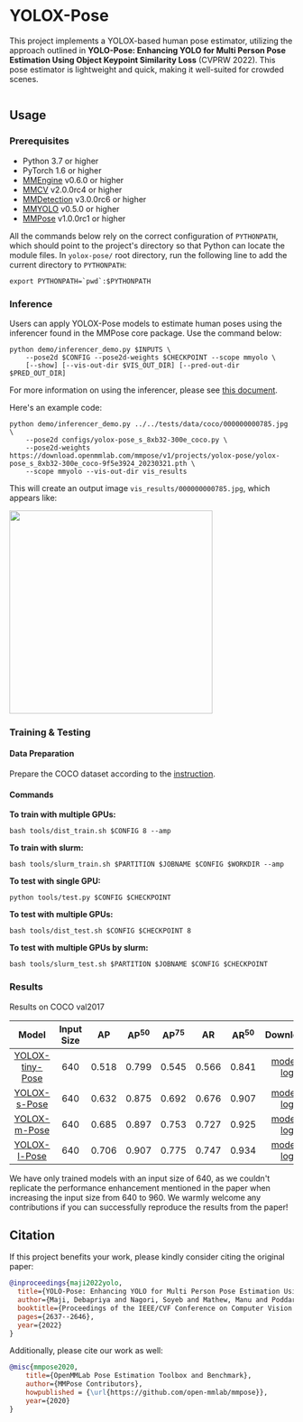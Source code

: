 # YOLOX-Pose

This project implements a YOLOX-based human pose estimator, utilizing the approach outlined in **YOLO-Pose: Enhancing YOLO for Multi Person Pose Estimation Using Object Keypoint Similarity Loss** (CVPRW 2022). This pose estimator is lightweight and quick, making it well-suited for crowded scenes.

<img src="https://user-images.githubusercontent.com/26127467/226655503-3cee746e-6e42-40be-82ae-6e7cae2a4c7e.jpg" alt><br>

## Usage

### Prerequisites

- Python 3.7 or higher
- PyTorch 1.6 or higher
- [MMEngine](https://github.com/open-mmlab/mmengine) v0.6.0 or higher
- [MMCV](https://github.com/open-mmlab/mmcv) v2.0.0rc4 or higher
- [MMDetection](https://github.com/open-mmlab/mmdetection) v3.0.0rc6 or higher
- [MMYOLO](https://github.com/open-mmlab/mmyolo) v0.5.0 or higher
- [MMPose](https://github.com/open-mmlab/mmpose) v1.0.0rc1 or higher

All the commands below rely on the correct configuration of `PYTHONPATH`, which should point to the project's directory so that Python can locate the module files. In `yolox-pose/` root directory, run the following line to add the current directory to `PYTHONPATH`:

```shell
export PYTHONPATH=`pwd`:$PYTHONPATH
```

### Inference

Users can apply YOLOX-Pose models to estimate human poses using the inferencer found in the MMPose core package. Use the command below:

```shell
python demo/inferencer_demo.py $INPUTS \
    --pose2d $CONFIG --pose2d-weights $CHECKPOINT --scope mmyolo \
    [--show] [--vis-out-dir $VIS_OUT_DIR] [--pred-out-dir $PRED_OUT_DIR]
```

For more information on using the inferencer, please see [this document](https://mmpose.readthedocs.io/en/latest/user_guides/inference.html#out-of-the-box-inferencer).

Here's an example code:

```shell
python demo/inferencer_demo.py ../../tests/data/coco/000000000785.jpg \
    --pose2d configs/yolox-pose_s_8xb32-300e_coco.py \
    --pose2d-weights https://download.openmmlab.com/mmpose/v1/projects/yolox-pose/yolox-pose_s_8xb32-300e_coco-9f5e3924_20230321.pth \
    --scope mmyolo --vis-out-dir vis_results
```

This will create an output image `vis_results/000000000785.jpg`, which appears like:

<img src="https://user-images.githubusercontent.com/26127467/226552585-19b91294-9751-4599-98e7-5dae071a1761.jpg" height="360px" alt><br>

### Training & Testing

#### Data Preparation

Prepare the COCO dataset according to the [instruction](https://mmpose.readthedocs.io/en/latest/dataset_zoo/2d_body_keypoint.html#coco).

#### Commands

**To train with multiple GPUs:**

```shell
bash tools/dist_train.sh $CONFIG 8 --amp
```

**To train with slurm:**

```shell
bash tools/slurm_train.sh $PARTITION $JOBNAME $CONFIG $WORKDIR --amp
```

**To test with single GPU:**

```shell
python tools/test.py $CONFIG $CHECKPOINT
```

**To test with multiple GPUs:**

```shell
bash tools/dist_test.sh $CONFIG $CHECKPOINT 8
```

**To test with multiple GPUs by slurm:**

```shell
bash tools/slurm_test.sh $PARTITION $JOBNAME $CONFIG $CHECKPOINT
```

### Results

Results on COCO val2017

|                              Model                              | Input Size |  AP   | AP<sup>50</sup> | AP<sup>75</sup> |  AR   | AR<sup>50</sup> |                                 Download                                 |
| :-------------------------------------------------------------: | :--------: | :---: | :-------------: | :-------------: | :---: | :-------------: | :----------------------------------------------------------------------: |
| [YOLOX-tiny-Pose](./configs/yolox-pose_tiny_4xb64-300e_coco.py) |    640     | 0.518 |      0.799      |      0.545      | 0.566 |      0.841      | [model](https://download.openmmlab.com/mmpose/v1/projects/yolox-pose/yolox-pose_tiny_4xb64-300e_coco-c47dd83b_20230321.pth) \| [log](https://download.openmmlab.com/mmpose/v1/projects/yolox-pose/yolox-pose_tiny_4xb64-300e_coco_20230321.json) |
|    [YOLOX-s-Pose](./configs/yolox-pose_s_8xb32-300e_coco.py)    |    640     | 0.632 |      0.875      |      0.692      | 0.676 |      0.907      | [model](https://download.openmmlab.com/mmpose/v1/projects/yolox-pose/yolox-pose_s_8xb32-300e_coco-9f5e3924_20230321.pth) \| [log](https://download.openmmlab.com/mmpose/v1/projects/yolox-pose/yolox-pose_s_8xb32-300e_coco_20230321.json) |
|    [YOLOX-m-Pose](./configs/yolox-pose_m_4xb64-300e_coco.py)    |    640     | 0.685 |      0.897      |      0.753      | 0.727 |      0.925      | [model](https://download.openmmlab.com/mmpose/v1/projects/yolox-pose/yolox-pose_m_4xb64-300e_coco-cbd11d30_20230321.pth) \| [log](https://download.openmmlab.com/mmpose/v1/projects/yolox-pose/yolox-pose_m_4xb64-300e_coco_20230321.json) |
|    [YOLOX-l-Pose](./configs/yolox-pose_l_4xb64-300e_coco.py)    |    640     | 0.706 |      0.907      |      0.775      | 0.747 |      0.934      | [model](https://download.openmmlab.com/mmpose/v1/projects/yolox-pose/yolox-pose_l_4xb64-300e_coco-122e4cf8_20230321.pth) \| [log](https://download.openmmlab.com/mmpose/v1/projects/yolox-pose/yolox-pose_l_4xb64-300e_coco_20230321.json) |

We have only trained models with an input size of 640, as we couldn't replicate the performance enhancement mentioned in the paper when increasing the input size from 640 to 960. We warmly welcome any contributions if you can successfully reproduce the results from the paper!

## Citation

If this project benefits your work, please kindly consider citing the original paper:

```bibtex
@inproceedings{maji2022yolo,
  title={YOLO-Pose: Enhancing YOLO for Multi Person Pose Estimation Using Object Keypoint Similarity Loss},
  author={Maji, Debapriya and Nagori, Soyeb and Mathew, Manu and Poddar, Deepak},
  booktitle={Proceedings of the IEEE/CVF Conference on Computer Vision and Pattern Recognition},
  pages={2637--2646},
  year={2022}
}
```

Additionally, please cite our work as well:

```bibtex
@misc{mmpose2020,
    title={OpenMMLab Pose Estimation Toolbox and Benchmark},
    author={MMPose Contributors},
    howpublished = {\url{https://github.com/open-mmlab/mmpose}},
    year={2020}
}
```
